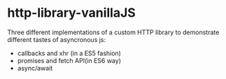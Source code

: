 # http-library-vanillaJS
Three different implementations of a custom HTTP library to demonstrate different tastes of asyncronous js:
- callbacks and xhr (in a ES5 fashion)
- promises and fetch API(in ES6 way)
- async/await 

